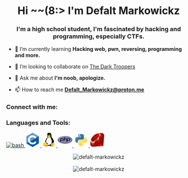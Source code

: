 <h1 align="center">Hi ~~(8:> I'm Defalt Markowickz</h1>
<h3 align="center">I'm a high school student, I'm fascinated by hacking and programming, especially CTFs.</h3>

- 🌱 I’m currently learning **Hacking web, pwn, reversing, programming and more.**

- 👯 I’m looking to collaborate on [The Dark Troopers](https://github.com/The-Dark-Troopers)

- 💬 Ask me about **I'm noob, apologize.**

- 📫 How to reach me **Defalt_Markowickz@proton.me**
<center>
<h3 align="left">Connect with me:</h3>
<p align="left">
</p>

<h3 align="left">Languages and Tools:</h3>
<p align="left"> <a href="https://www.gnu.org/software/bash/" target="_blank" rel="noreferrer"> <img src="https://www.vectorlogo.zone/logos/gnu_bash/gnu_bash-icon.svg" alt="bash" width="40" height="40"/> </a> <a href="https://www.cprogramming.com/" target="_blank" rel="noreferrer"> <img src="https://raw.githubusercontent.com/devicons/devicon/master/icons/c/c-original.svg" alt="c" width="40" height="40"/> </a> <a href="https://www.linux.org/" target="_blank" rel="noreferrer"> <img src="https://raw.githubusercontent.com/devicons/devicon/master/icons/linux/linux-original.svg" alt="linux" width="40" height="40"/> </a> <a href="https://www.php.net" target="_blank" rel="noreferrer"> <img src="https://raw.githubusercontent.com/devicons/devicon/master/icons/php/php-original.svg" alt="php" width="40" height="40"/> </a> <a href="https://www.python.org" target="_blank" rel="noreferrer"> <img src="https://raw.githubusercontent.com/devicons/devicon/master/icons/python/python-original.svg" alt="python" width="40" height="40"/> </a> <a href="https://www.ruby-lang.org/en/" target="_blank" rel="noreferrer"> <img src="https://raw.githubusercontent.com/devicons/devicon/master/icons/ruby/ruby-original.svg" alt="ruby" width="40" height="40"/> </a> </p>

<p><img align="center" src="https://github-readme-stats.vercel.app/api/top-langs?username=defalt-markowickz&show_icons=true&locale=en&layout=compact" alt="defalt-markowickz" /></p>

<p><img align="center" src="https://github-readme-streak-stats.herokuapp.com/?user=defalt-markowickz&" alt="defalt-markowickz" /></p>
</center>
